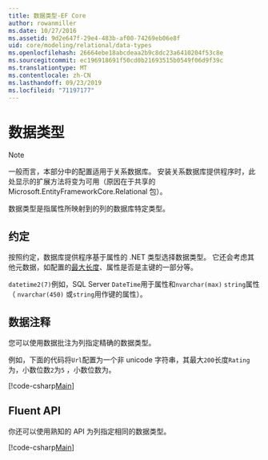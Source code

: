 ```yaml
---
title: 数据类型-EF Core
author: rowanmiller
ms.date: 10/27/2016
ms.assetid: 9d2e647f-29e4-483b-af00-74269eb06e8f
uid: core/modeling/relational/data-types
ms.openlocfilehash: 26664ebe18abcdeaa2b9c8dc23a6410204f53c8e
ms.sourcegitcommit: ec196918691f50cd0b21693515b0549f06d9f39c
ms.translationtype: MT
ms.contentlocale: zh-CN
ms.lasthandoff: 09/23/2019
ms.locfileid: "71197177"
---
```

# <a name="data-types"></a>数据类型

> [!NOTE]  
> 一般而言，本部分中的配置适用于关系数据库。 安装关系数据库提供程序时，此处显示的扩展方法将变为可用（原因在于共享的 Microsoft.EntityFrameworkCore.Relational 包）。

数据类型是指属性所映射到的列的数据库特定类型。

## <a name="conventions"></a>约定

按照约定，数据库提供程序基于属性的 .NET 类型选择数据类型。 它还会考虑其他元数据，如配置的[最大长度](../max-length.md)、属性是否是主键的一部分等。

`datetime2(7)`例如，SQL Server `DateTime`用于属性和`nvarchar(max)` `string`属性（ `nvarchar(450)` 或`string`用作键的属性）。

## <a name="data-annotations"></a>数据注释

您可以使用数据批注为列指定精确的数据类型。

例如，下面的代码将`Url`配置为一个非 unicode 字符串，其最大`200`长度`Rating`为，小数位数`2`为`5` ，小数位数为。

[!code-csharp[Main](../../../../samples/core/Modeling/DataAnnotations/Relational/DataType.cs?name=Entities&highlight=4,6)]

## <a name="fluent-api"></a>Fluent API

你还可以使用熟知的 API 为列指定相同的数据类型。

[!code-csharp[Main](../../../../samples/core/Modeling/FluentAPI/Relational/DataType.cs?name=Model&highlight=9-10)]
